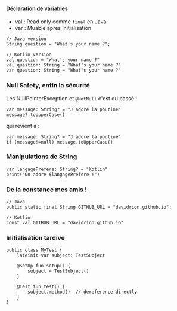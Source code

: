 #### Déclaration de variables
* val : Read only comme `final` en Java
* var : Muable apres initialisation
  
```
// Java version
String question = "What's your name ?";
  
// Kotlin version
val question = "What's your name ?"
val question: String = "What's your name ?"
var question: String = "What's your name ?"
```
<!-- .element: style="font-size:40%;" -->

### Null Safety, enfin la sécurité
Les NullPointerException et `@NotNull` c'est du passé !
```
var message: String? = "J'adore la poutine"
message?.toUpperCase()
```
<!-- .element: style="font-size:40%;" -->
  
qui revient à :
```
var message: String? = "J'adore la poutine"
if (message!=null) message.toUpperCase()
```
<!-- .element: style="font-size:40%;" -->

### Manipulations de String
```
var langagePrefere: String? = "Kotlin"
print("On adore $langagePrefere !")
```
<!-- .element: style="font-size:40%;" -->

### De la constance mes amis !
```
// Java
public static final String GITHUB_URL = "davidrion.github.io";
  
// Kotlin
const val GITHUB_URL = "davidrion.github.io"
```
<!-- .element: style="font-size:40%;" -->

### Initialisation tardive 
```
public class MyTest {
    lateinit var subject: TestSubject
  
    @SetUp fun setup() {
        subject = TestSubject()
    }
  
    @Test fun test() {
        subject.method()  // dereference directly
    }
}
```
<!-- .element: style="font-size:40%;" -->
